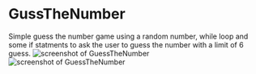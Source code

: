 # GussTheNumber
Simple guess the number game
using a random number, while loop and some if statments to 
ask the user to guess the number with a limit of 6 guess. 
![screenshot of GuessTheNumber](https://imgur.com/a/pwwXTrw)
![screenshot of GuessTheNumber](https://github.com/OnlyEngineer/GussTheNumber/edit/main/Screenshotfrom2022-05-0507-37-44.png?raw=true)
